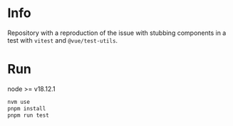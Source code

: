 # Info
Repository with a reproduction of the issue with stubbing components in a test with `vitest` and `@vue/test-utils`.

# Run
node >= v18.12.1

```bash
nvm use
pnpm install
pnpm run test
```

